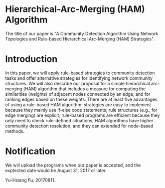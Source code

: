 # Hierarchical-Arc-Merging (HAM) Algorithm
The title of our paper is "A Community Detection Algorithm Using Network Topologies and Rule-based Hierarchical Arc-Merging (HAM) Strategies".

# Introduction
In this paper, we will apply rule-based strategies to community detection tasks and offer alternative strategies for identifying network community structures. We will also describe our proposal for a simple hierarchical arc-merging (HAM) algorithm that includes a measure for computing the similarities (weights) of adjacent nodes connected by an edge, and for ranking edges based on these weights. There are at least five advantages of using a rule-based HAM algorithm: strategies are easy to implement because they mainly use if-else code statements; rule structures (e.g., for edge merging) are explicit; rule-based programs are efficient because they only need to check rule-defined situations; HAM algorithms have higher community detection resolution; and they can extended for node-based methods.

# Notification
We will upload the programs when our paper is accepted, and the exptected date would be August 31, 2017 or later.

Yu-Hsiang Fu, 20170811.
